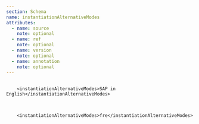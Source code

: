 ```yaml
---
section: Schema
name: instantiationAlternativeModes
attributes:
  - name: source
    note: optional
  - name: ref
    note: optional
  - name: version
    note: optional
  - name: annotation
    note: optional
---
```


<pre>
  <code>
    &lt;instantiationAlternativeModes&gt;SAP in English&lt;/instantiationAlternativeModes&gt;
  </code>
</pre>


<pre>
  <code>
    &lt;instantiationAlternativeModes&gt;fre&lt;/instantiationAlternativeModes&gt;
  </code>
</pre>
